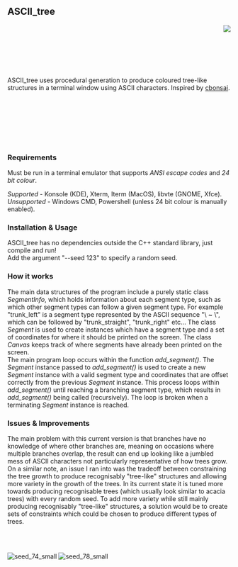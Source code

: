 ## ASCII_tree 

<img src="https://user-images.githubusercontent.com/73485794/147416532-d28aeccf-8a9d-417c-98c3-7184be14f05b.gif" align="right">
<br>
<br>
<br>
<br>
<br>
<br>

ASCII_tree uses procedural generation to produce coloured tree-like structures in a terminal window using ASCII characters.
Inspired by [cbonsai](https://gitlab.com/jallbrit/cbonsai).

<br>
<br>
<br>
<br>
<br>
<br>

### Requirements

Must be run in a terminal emulator that supports *ANSI escape codes* and *24 bit colour*. <br>

_Supported_ - Konsole (KDE), Xterm, Iterm (MacOS), libvte (GNOME, Xfce).<br>
_Unsupported_ - Windows CMD, Powershell (unless 24 bit colour is manually enabled).

### Installation & Usage
ASCII_tree has no dependencies outside the C++ standard library, just compile and run! <br>
Add the argument "--seed 123" to specify a random seed.

### How it works
The main data structures of the program include a purely static class _SegmentInfo_, which holds information about each segment type, such as which other segment types can follow a given segment type. For example "trunk_left" is a segment type represented by the ASCII sequence "\  ~ \\", which can be followed by "trunk_straight", "trunk_right" etc... The class _Segment_ is used to create instances which have a segment type and a set of coordinates for where it should be printed on the screen. The class _Canvas_ keeps track of where segments have already been printed on the screen. <br>
The main program loop occurs within the function _add_segment()_. The _Segment_ instance passed to _add_segment()_ is used to create a new _Segment_ instance with a valid segment type and coordinates that are offset correctly from the previous _Segment_ instance. This process loops within _add_segment()_ until reaching a branching segment type, which results in _add_segment()_ being called (recursively). The loop is broken when a terminating _Segment_ instance is reached.

### Issues & Improvements

The main problem with this current version is that branches have no knowledge of where other branches are, meaning on occasions where multiple branches overlap, the result can end up looking like a jumbled mess of ASCII characters not particularly representative of how trees grow.<br> On a similar note, an issue I ran into was the tradeoff between constraining the tree growth to produce recognisably "tree-like" structures and allowing more variety in the growth of the trees. In its current state it is tuned more towards producing recognisable trees (which usually look similar to acacia trees) with every random seed. To add more variety while still mainly producing recognisably "tree-like" structures, a solution would be to create sets of constraints which could be chosen to produce different types of trees.

<br>
<br>

![seed_74_small](https://user-images.githubusercontent.com/73485794/147479524-080c89df-7a63-46e3-9b6c-ca67097b5b1d.gif)
![seed_78_small](https://user-images.githubusercontent.com/73485794/147479694-cfe6f15b-486b-4a8f-a3ab-e299c19b7a52.gif)

